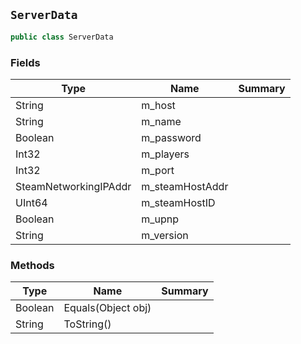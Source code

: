 ## `ServerData`

```csharp
public class ServerData
```

### Fields

| Type | Name | Summary | 
| --- | --- | --- | 
| String | m_host |  | 
| String | m_name |  | 
| Boolean | m_password |  | 
| Int32 | m_players |  | 
| Int32 | m_port |  | 
| SteamNetworkingIPAddr | m_steamHostAddr |  | 
| UInt64 | m_steamHostID |  | 
| Boolean | m_upnp |  | 
| String | m_version |  | 


### Methods

| Type | Name | Summary | 
| --- | --- | --- | 
| Boolean | Equals(Object obj) |  | 
| String | ToString() |  | 


